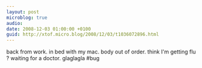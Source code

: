 ```yaml
---
layout: post
microblog: true
audio: 
date: 2008-12-03 01:00:00 +0100
guid: http://xtof.micro.blog/2008/12/03/t1036072896.html
---
```

back from work. in bed with my mac. body out of order. think I'm getting flu ? waiting for a doctor. glaglagla #bug
